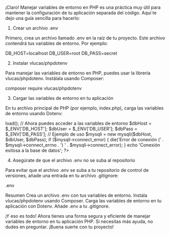 ¡Claro! Manejar variables de entorno en PHP es una práctica muy útil para mantener la configuración de tu aplicación separada del código. Aquí te dejo una guía sencilla para hacerlo:

1. Crear un archivo .env

Primero, crea un archivo llamado .env en la raíz de tu proyecto. Este archivo contendrá tus variables de entorno. Por ejemplo:

DB_HOST=localhost
DB_USER=root
DB_PASS=secret

2. Instalar vlucas/phpdotenv

Para manejar las variables de entorno en PHP, puedes usar la librería vlucas/phpdotenv. Instálala usando Composer:

composer require vlucas/phpdotenv

3. Cargar las variables de entorno en tu aplicación

En tu archivo principal de PHP (por ejemplo, index.php), carga las variables de entorno usando Dotenv:

<?php
require 'vendor/autoload.php';

use Dotenv\Dotenv;

$dotenv = Dotenv::createImmutable(__DIR__);
$dotenv->load();

// Ahora puedes acceder a las variables de entorno
$dbHost = $_ENV['DB_HOST'];
$dbUser = $_ENV['DB_USER'];
$dbPass = $_ENV['DB_PASS'];

// Ejemplo de uso
$mysqli = new mysqli($dbHost, $dbUser, $dbPass);

if ($mysqli->connect_error) {
    die('Error de conexión (' . $mysqli->connect_errno . ') ' . $mysqli->connect_error);
}

echo 'Conexión exitosa a la base de datos';
?>

4. Asegúrate de que el archivo .env no se suba al repositorio

Para evitar que el archivo .env se suba a tu repositorio de control de versiones, añade una entrada en tu archivo .gitignore:

.env

Resumen
Crea un archivo .env con tus variables de entorno.
Instala vlucas/phpdotenv usando Composer.
Carga las variables de entorno en tu aplicación con Dotenv.
Añade .env a tu .gitignore.

¡Y eso es todo! Ahora tienes una forma segura y eficiente de manejar variables de entorno en tu aplicación PHP. Si necesitas más ayuda, no dudes en preguntar. ¡Buena suerte con tu proyecto!